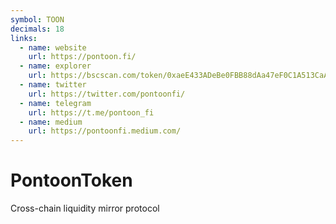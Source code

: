 ```yaml
---
symbol: TOON
decimals: 18
links:
  - name: website
    url: https://pontoon.fi/
  - name: explorer
    url: https://bscscan.com/token/0xaeE433ADeBe0FBB88dAa47eF0C1A513CaA52EF02
  - name: twitter
    url: https://twitter.com/pontoonfi/
  - name: telegram
    url: https://t.me/pontoon_fi
  - name: medium
    url: https://pontoonfi.medium.com/
---
```


# PontoonToken

Cross-chain liquidity mirror protocol

